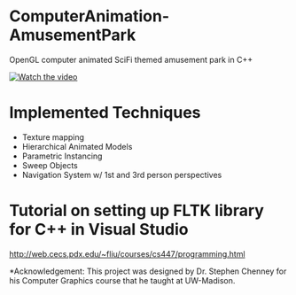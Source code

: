 # ComputerAnimation-AmusementPark
OpenGL computer animated SciFi themed amusement park in C++

[![Watch the video](https://github.com/mpc6/mpc6.github.io/blob/master/YoutubeSnaps/FutureWorldDemo.PNG)](https://youtu.be/ngKep9XJIhQ)

# Implemented Techniques
- Texture mapping
- Hierarchical Animated Models
- Parametric Instancing
- Sweep Objects
- Navigation System w/ 1st and 3rd person perspectives

# Tutorial on setting up FLTK library for C++ in Visual Studio
http://web.cecs.pdx.edu/~fliu/courses/cs447/programming.html

*Acknowledgement: This project was designed by Dr. Stephen Chenney for his Computer Graphics course that he taught at UW-Madison.
